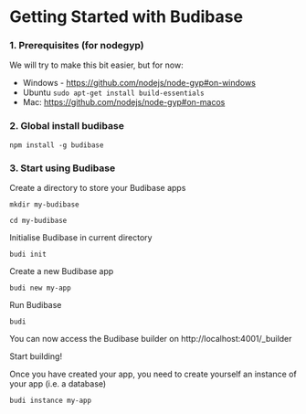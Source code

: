 # Getting Started with Budibase

### 1. Prerequisites (for nodegyp)

We will try to make this bit easier, but for now:

- Windows  - https://github.com/nodejs/node-gyp#on-windows
- Ubuntu `sudo apt-get install build-essentials`
- Mac: https://github.com/nodejs/node-gyp#on-macos

### 2. Global install budibase

`npm install -g budibase`

### 3. Start using Budibase

Create a directory to store your Budibase apps

`mkdir my-budibase`

`cd my-budibase`

Initialise Budibase in current directory

`budi init`

Create a new Budibase app

`budi new my-app`

Run Budibase

`budi`

You can now access the Budibase builder on http://localhost:4001/_builder

Start building!

Once you have created your app, you need to create yourself an instance of your app (i.e. a database)

`budi instance my-app`

